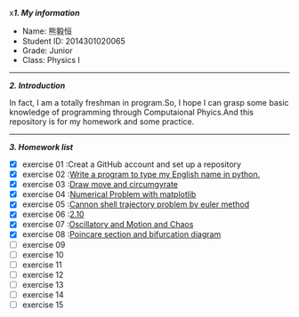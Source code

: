 x***1. My information***
 
 - Name: 熊毅恒
 - Student ID: 2014301020065
 - Grade: Junior 
 - Class: Physics I

----------
***2. Introduction***

In fact, I am a totally freshman in program.So, I hope I can grasp some basic knowledge of programming through Computaional Phyics.And this repository is for my homework and some practice.



----------


***3. Homework list***

- [x] exercise 01 :Creat a GitHub account and set up a repository
- [x] exercise 02 :[Write a program to type my English name in python.](https://www.zybuluo.com/bigeorge/note/504461)
- [x] exercise 03 :[Draw move and circumgyrate](https://www.zybuluo.com/bigeorge/note/513290)
- [x] exercise 04 :[Numerical Problem with matplotlib](https://www.zybuluo.com/bigeorge/note/526011)
- [x] exercise 05 :[Cannon shell trajectory problem by euler method](https://www.zybuluo.com/bigeorge/note/534093)
- [x] exercise 06 :[2.10](https://www.zybuluo.com/bigeorge/note/542385)
- [x] exercise 07 :[Oscillatory and Motion and Chaos](https://www.zybuluo.com/bigeorge/note/550592)
- [x] exercise 08 :[Poincare section and bifurcation diagram](https://www.zybuluo.com/bigeorge/note/563449)
- [ ] exercise 09
- [ ] exercise 10
- [ ] exercise 11
- [ ] exercise 12
- [ ] exercise 13
- [ ] exercise 14
- [ ] exercise 15

